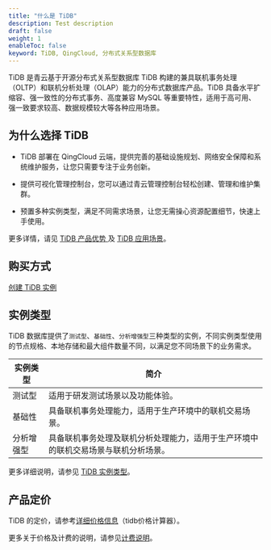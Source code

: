 ```yaml
---
title: "什么是 TiDB"
description: Test description
draft: false
weight: 1
enableToc: false
keyword: TiDB, QingCloud, 分布式关系型数据库
---
```


TiDB 是青云基于开源分布式关系型数据库 TiDB 构建的兼具联机事务处理（OLTP）和联机分析处理（OLAP）能力的分布式数据库产品。TiDB 具备水平扩缩容、强一致性的分布式事务、高度兼容 MySQL 等重要特性，适用于高可用、强一致要求较高、数据规模较大等各种应用场景。

## 为什么选择 TiDB

- TiDB 部署在 QingCloud 云端，提供完善的基础设施规划、网络安全保障和系统维护服务，让您只需要专注于业务创新。

- 提供可视化管理控制台，您可以通过青云管理控制台轻松创建、管理和维护集群。
- 预置多种实例类型，满足不同需求场景，让您无需操心资源配置细节，快速上手使用。

更多详情，请见 [TiDB 产品优势 ](../advantage/) 及 [TiDB 应用场景](../aply_scenarios//)。

## 购买方式

 [创建 TiDB 实例](../../quickstart/create_redis/)

## 实例类型

TiDB 数据库提供了`测试型`、`基础性`、`分析增强型`三种类型的实例，不同实例类型使用的节点规格、本地存储和最大组件数量不同，以满足您不同场景下的业务需求。

| 实例类型   | 简介                                                         |
| ---------- | ------------------------------------------------------------ |
| 测试型     | 适用于研发测试场景以及功能体验。                             |
| 基础性     | 具备联机事务处理能力，适用于生产环境中的联机交易场景。       |
| 分析增强型 | 具备联机事务处理及联机分析处理能力，适用于生产环境中的联机交易场景与联机分析场景。 |

更多详细说明，请参见 [TiDB 实例类型](../instance_type/)。

## 产品定价

TiDB 的定价，请参考[详细价格信息](https://www.qingcloud.com/pricing#/RedisCluster)（tidb价格计算器）。

更多关于价格及计费的说明，请参见[计费说明](../../billing/price/)。

